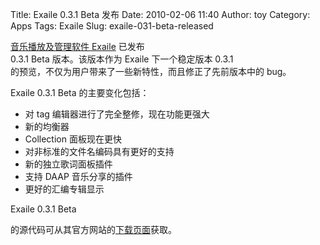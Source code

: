 Title: Exaile 0.3.1 Beta 发布
Date: 2010-02-06 11:40
Author: toy
Category: Apps
Tags: Exaile
Slug: exaile-031-beta-released

[音乐播放及管理软件 Exaile](http://linuxtoy.org/archives/exaile.html)
已发布  
0.3.1 Beta 版本。该版本作为 Exaile 下一个稳定版本 0.3.1  
的预览，不仅为用户带来了一些新特性，而且修正了先前版本中的 bug。

Exaile 0.3.1 Beta 的主要变化包括：

+ 对 tag 编辑器进行了完全整修，现在功能更强大  
+ 新的均衡器  
+ Collection 面板现在更快  
+ 对非标准的文件名编码具有更好的支持  
+ 新的独立歌词面板插件  
+ 支持 DAAP 音乐分享的插件  
+ 更好的汇编专辑显示

Exaile 0.3.1 Beta  

的源代码可从其官方网站的[下载页面](http://www.exaile.org/downloads#beta)获取。
